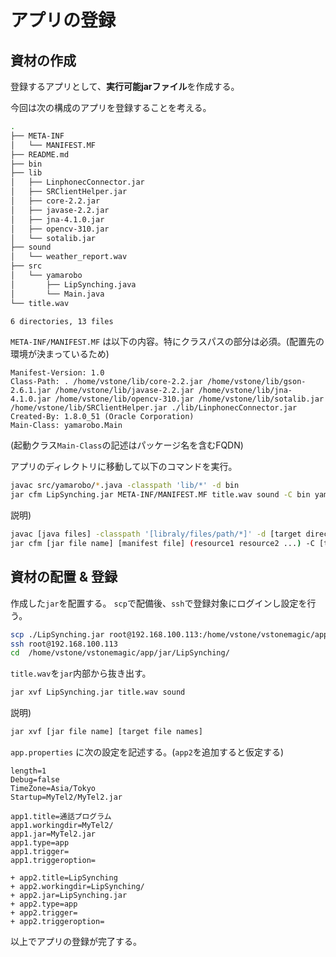 # アプリの登録

## 資材の作成

登録するアプリとして、**実行可能jarファイル**を作成する。

今回は次の構成のアプリを登録することを考える。

```sh
.
├── META-INF
│   └── MANIFEST.MF
├── README.md
├── bin
├── lib
│   ├── LinphonecConnector.jar
│   ├── SRClientHelper.jar
│   ├── core-2.2.jar
│   ├── javase-2.2.jar
│   ├── jna-4.1.0.jar
│   ├── opencv-310.jar
│   └── sotalib.jar
├── sound
│   └── weather_report.wav
├── src
│   └── yamarobo
│       ├── LipSynching.java
│       └── Main.java
└── title.wav

6 directories, 13 files

```

`META-INF/MANIFEST.MF` は以下の内容。特にクラスパスの部分は必須。(配置先の環境が決まっているため)

```
Manifest-Version: 1.0
Class-Path: . /home/vstone/lib/core-2.2.jar /home/vstone/lib/gson-2.6.1.jar /home/vstone/lib/javase-2.2.jar /home/vstone/lib/jna-4.1.0.jar /home/vstone/lib/opencv-310.jar /home/vstone/lib/sotalib.jar /home/vstone/lib/SRClientHelper.jar ./lib/LinphonecConnector.jar 
Created-By: 1.8.0_51 (Oracle Corporation)
Main-Class: yamarobo.Main
```
(起動クラス`Main-Class`の記述はパッケージ名を含むFQDN)

アプリのディレクトリに移動して以下のコマンドを実行。

```sh
javac src/yamarobo/*.java -classpath 'lib/*' -d bin
jar cfm LipSynching.jar META-INF/MANIFEST.MF title.wav sound -C bin yamarobo
```

説明)

```sh
javac [java files] -classpath '[libraly/files/path/*]' -d [target directory for compiled files]
jar cfm [jar file name] [manifest file] (resource1 resource2 ...) -C [target directory for compiled files] [target class files directory relative path]
```

## 資材の配置 & 登録

作成した`jar`を配置する。
`scp`で配備後、`ssh`で登録対象にログインし設定を行う。

```sh
scp ./LipSynching.jar root@192.168.100.113:/home/vstone/vstonemagic/app/jar/LipSynching/
ssh root@192.168.100.113
cd  /home/vstone/vstonemagic/app/jar/LipSynching/
```

`title.wav`を`jar`内部から抜き出す。

```sh
jar xvf LipSynching.jar title.wav sound
```
説明)

```sh
jar xvf [jar file name] [target file names]
```

`app.properties` に次の設定を記述する。(`app2`を追加すると仮定する)

```
length=1
Debug=false
TimeZone=Asia/Tokyo
Startup=MyTel2/MyTel2.jar

app1.title=通話プログラム
app1.workingdir=MyTel2/
app1.jar=MyTel2.jar
app1.type=app
app1.trigger=
app1.triggeroption=

+ app2.title=LipSynching
+ app2.workingdir=LipSynching/
+ app2.jar=LipSynching.jar
+ app2.type=app
+ app2.trigger=
+ app2.triggeroption=
```

以上でアプリの登録が完了する。

